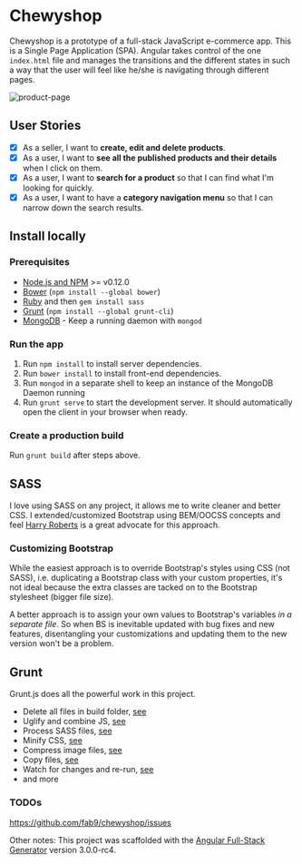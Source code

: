 # Chewyshop
Chewyshop is a prototype of a full-stack JavaScript e-commerce app. This is a Single Page Application (SPA). Angular takes control of the one `index.html` file and manages the transitions and the different states in such a way that the user will feel like he/she is navigating through different pages.

![product-page](http://i.imgur.com/ZmmYjgO.png) 

## User Stories
* [x] As a seller, I want to **create, edit and delete products**.
* [x] As a user, I want to **see all the published products and their details** when I click on them.
* [x] As a user, I want to **search for a product** so that I can find what I'm looking for quickly.
* [x] As a user, I want to have a **category navigation menu** so that I can narrow down the search results.
 
## Install locally
### Prerequisites

- [Node.js and NPM](nodejs.org) >= v0.12.0
- [Bower](bower.io) (`npm install --global bower`)
- [Ruby](https://www.ruby-lang.org) and then `gem install sass`
- [Grunt](http://gruntjs.com/) (`npm install --global grunt-cli`)
- [MongoDB](https://www.mongodb.org/) - Keep a running daemon with `mongod`

### Run the app
1. Run `npm install` to install server dependencies.
2. Run `bower install` to install front-end dependencies.
3. Run `mongod` in a separate shell to keep an instance of the MongoDB Daemon running
4. Run `grunt serve` to start the development server. It should automatically open the client in your browser when ready.

### Create a production build
Run `grunt build` after steps above.

## SASS
I love using SASS on any project, it allows me to write cleaner and better CSS. I extended/customized Bootstrap using BEM/OOCSS concepts and feel [Harry Roberts](http://csswizardry.com/) is a great advocate for this approach. 

### Customizing Bootstrap
While the easiest approach is to override Bootstrap's styles using CSS (not SASS), i.e. duplicating a Bootstrap class with your custom properties, it's not ideal because the extra classes are tacked on to the Bootstrap stylesheet (bigger file size).

A better approach is to assign your own values to Bootstrap's variables _in a separate file_. So when BS is inevitable updated with bug fixes and new features, disentangling your customizations and updating them to the new version won't be a problem.

## Grunt
Grunt.js does all the powerful work in this project.

* Delete all files in build folder, [see](https://github.com/gruntjs/grunt-contrib-clean)
* Uglify and combine JS, [see](https://github.com/gruntjs/grunt-contrib-uglify)
* Process SASS files, [see](https://github.com/gruntjs/grunt-contrib-sass)
* Minify CSS, [see](https://github.com/gruntjs/grunt-contrib-cssmin)
* Compress image files, [see](https://github.com/gruntjs/grunt-contrib-imagemin)
* Copy files, [see](https://github.com/gruntjs/grunt-contrib-copy)
* Watch for changes and re-run, [see](https://github.com/gruntjs/grunt-contrib-watch)
* and more

### TODOs
https://github.com/fab9/chewyshop/issues

Other notes:
This project was scaffolded with the [Angular Full-Stack Generator](https://github.com/DaftMonk/generator-angular-fullstack) version 3.0.0-rc4.
